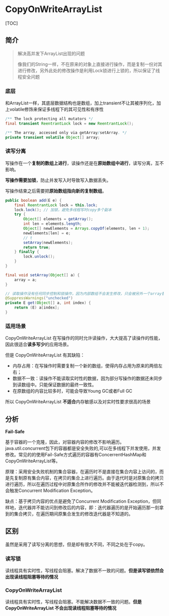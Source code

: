 # CopyOnWriteArrayList

[TOC]



## 简介

> 解决高并发下ArrayList出现的问题
>
> 像我们的String一样，不在原来的对象上直接进行操作，而是复制一份对其进行修改，另外此处的修改操作是利用Lock锁进行上锁的，所以保证了线程安全问题

### 底层

和ArrayList一样，其底层数据结构也是数组，加上transient不让其被序列化，加上volatile修饰来保证多线程下的其可见性和有序性

~~~java
/** The lock protecting all mutators */
final transient ReentrantLock lock = new ReentrantLock();

/** The array, accessed only via getArray/setArray. */
private transient volatile Object[] array;
~~~







### 读写分离

写操作在一个**复制的数组上进行**，读操作还是在**原始数组中进行**，读写分离，互不影响。

**写操作需要加锁**，防止并发写入时导致写入数据丢失。

写操作结束之后需要把**原始数组指向新的复制数组**。

~~~java
public boolean add(E e) {
    final ReentrantLock lock = this.lock;
    lock.lock(); // 加锁，避免多线程写时copy多个副本
    try {
        Object[] elements = getArray();
        int len = elements.length;
        Object[] newElements = Arrays.copyOf(elements, len + 1);
        newElements[len] = e;
        // t
        setArray(newElements);
        return true;
    } finally {
        lock.unlock();
    }
}

final void setArray(Object[] a) {
    array = a;
}

// 读取操作没有任何同步控制和锁操作，因为内部数组不会发生修改，只会被另外一个array替换，因此可以保证数据安全
@SuppressWarnings("unchecked")
private E get(Object[] a, int index) {
    return (E) a[index];
}
~~~



### 适用场景

CopyOnWriteArrayList 在写操作的同时允许读操作，大大提高了读操作的性能，因此很适合**读多写少**的应用场景。

但是 CopyOnWriteArrayList 有其缺陷：

- 内存占用：在写操作时需要复制一个新的数组，使得内存占用为原来的两倍左右；
- 数据不一致：读操作不能读取实时性的数据，因为部分写操作的数据还未同步到读数组中。只能保证数据的最终一致性。
- 在原数组的内容比较多时，可能会导致Young GC或者Full GC

所以 CopyOnWriteArrayList **不适合**内存敏感以及对实时性要求很高的场景



## 分析

**Fail-Safe**

基于容器的一个克隆，因此，对容器内容的修改不影响遍历。java.util.concurrent包下的容器都是安全失败的,可以在多线程下并发使用，并发修改。常见的的使用Fail-Safe方式遍历的容器有ConcerrentHashMap和CopyOnWriteArrayList等。

原理：采用安全失败机制的集合容器，在遍历时不是直接在集合内容上访问的，而是先复制原有集合内容，在拷贝的集合上进行遍历。由于迭代时是对原集合的拷贝进行遍历，所以在遍历过程中对原集合所作的修改并不能被迭代器检测到，所以不会触发Concurrent Modification Exception。

缺点：基于拷贝内容的优点是避免了Concurrent Modification Exception，但同样地，迭代器并不能访问到修改后的内容，即：迭代器遍历的是开始遍历那一刻拿到的集合拷贝，在遍历期间原集合发生的修改迭代器是不知道的。



## 区别

虽然是采用了读写分离的思想，但是却有很大不同，不同之处在于copy。

### 读写锁

读线程具有实时性，写线程会阻塞。解决了数据不一致的问题。**但是读写锁依然会出现读线程阻塞等待的情况**

### CopyOnWriteArrayList

读线程具有实时性，写线程会阻塞。不能解决数据不一致的问题。**但是CopyOnWriteArrayList 不会出现读线程阻塞等待的情况**











